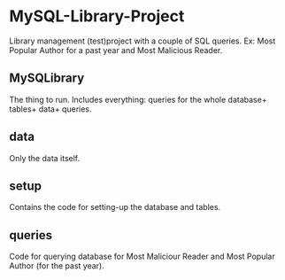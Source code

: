 # MySQL-Library-Project
Library management (test)project with a couple of SQL queries. Ex: Most Popular Author for a past year and Most Malicious Reader.

## MySQLibrary
The thing to run. Includes everything: queries for the whole database+ tables+ data+ queries.

## data
Only the data itself.

## setup
Contains the code for setting-up the database and tables.

## queries
Code for querying database for Most Maliciour Reader and Most Popular Author (for the past year).
